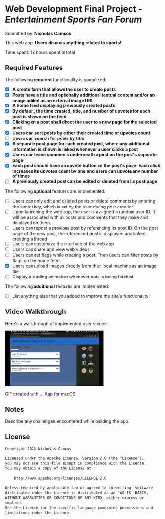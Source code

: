 # Web Development Final Project - _Entertainment Sports Fan Forum_

Submitted by: **Nicholas Campos**

This web app: **Users discuss anything related to sports!**

Time spent: **12** hours spent in total

## Required Features

The following **required** functionality is completed:

- [x] **A create form that allows the user to create posts**
- [x] **Posts have a title and optionally additional textual content and/or an image added as an external image URL**
- [x] **A home feed displaying previously created posts**
- [x] **By default, the time created, title, and number of upvotes for each post is shown on the feed**
- [x] **Clicking on a post shall direct the user to a new page for the selected post**
- [x] **Users can sort posts by either their created time or upvotes count**
- [ ] **Users can search for posts by title**
- [x] **A separate post page for each created post, where any additional information is shown is linked whenever a user clicks a post**
- [x] **Users can leave comments underneath a post on the post's separate page**
- [x] **Each post should have an upvote button on the post's page. Each click increases its upvotes count by one and users can upvote any number of times**
- [ ] **A previously created post can be edited or deleted from its post page**

The following **optional** features are implemented:

- [ ] Users can only edit and deleted posts or delete comments by entering the secret key, which is set by the user during post creation
- [ ] Upon launching the web app, the user is assigned a random user ID. It will be associated with all posts and comments that they make and displayed on them.
- [ ] Users can repost a previous post by referencing its post ID. On the post page of the new post, the referenced post is displayed and linked, creating a thread
- [ ] Users can customize the interface of the web app
- [ ] Users can share and view web videos
- [ ] Users can set flags while creating a post. Then users can filter posts by flags on the home feed.
- [x] Users can upload images directly from their local machine as an image file
- [ ] Display a loading animation whenever data is being fetched

The following **additional** features are implemented:

- [ ] List anything else that you added to improve the site's functionality!

## Video Walkthrough

Here's a walkthrough of implemented user stories:

[![video thumbnail](./public/thumbnail.webp)](https://youtu.be/C8TdYfoL7zE)

<!-- Replace this with whatever GIF tool you used! -->

GIF created with ...
[Kap](https://getkap.co/) for macOS

<!-- Recommended tools:
[ScreenToGif](https://www.screentogif.com/) for Windows
[peek](https://github.com/phw/peek) for Linux. -->

## Notes

Describe any challenges encountered while building the app.

## License

    Copyright 2024 Nicholas Campos

    Licensed under the Apache License, Version 2.0 (the "License");
    you may not use this file except in compliance with the License.
    You may obtain a copy of the License at

        http://www.apache.org/licenses/LICENSE-2.0

    Unless required by applicable law or agreed to in writing, software
    distributed under the License is distributed on an "AS IS" BASIS,
    WITHOUT WARRANTIES OR CONDITIONS OF ANY KIND, either express or implied.
    See the License for the specific language governing permissions and
    limitations under the License.
